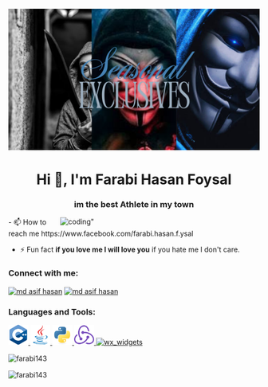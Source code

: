 ![logo](https://github.com/farabi143/farabi143/blob/main/Beige%20White%20Aesthetic%20Elegant%20Photo%20Collage%20Personal%20Facebook%20COver_20250118_133108_0000.png)
<h1 align="center">Hi 👋, I'm Farabi Hasan Foysal</h1>
<h3 align="center">im the best Athlete in my town</h3>
<img align="right" alt=coding" width="400" SRC="https://user-images.githubusercontent.com/55389276/140866485-8fb1c876-9a8f-4d6a-98dc-08c4981eaf70.gif">
- 📫 How to reach me https://www.facebook.com/farabi.hasan.f.ysal

- ⚡ Fun fact **if you love me I will love you** if you hate me I don't care.

<h3 align="left">Connect with me:</h3>
<p align="left">
<a href="https://fb.com/md asif hasan" target="blank"><img align="center" src="https://raw.githubusercontent.com/rahuldkjain/github-profile-readme-generator/master/src/images/icons/Social/facebook.svg" alt="md asif hasan" height="30" width="40" /></a>
<a href="https://instagram.com/md asif hasan" target="blank"><img align="center" src="https://raw.githubusercontent.com/rahuldkjain/github-profile-readme-generator/master/src/images/icons/Social/instagram.svg" alt="md asif hasan" height="30" width="40" /></a>
</p>

<h3 align="left">Languages and Tools:</h3>
<p align="left"> <a href="https://www.w3schools.com/cpp/" target="_blank" rel="noreferrer"> <img src="https://raw.githubusercontent.com/devicons/devicon/master/icons/cplusplus/cplusplus-original.svg" alt="cplusplus" width="40" height="40"/> </a> <a href="https://www.java.com" target="_blank" rel="noreferrer"> <img src="https://raw.githubusercontent.com/devicons/devicon/master/icons/java/java-original.svg" alt="java" width="40" height="40"/> </a> <a href="https://www.python.org" target="_blank" rel="noreferrer"> <img src="https://raw.githubusercontent.com/devicons/devicon/master/icons/python/python-original.svg" alt="python" width="40" height="40"/> </a> <a href="https://redux.js.org" target="_blank" rel="noreferrer"> <img src="https://raw.githubusercontent.com/devicons/devicon/master/icons/redux/redux-original.svg" alt="redux" width="40" height="40"/> </a> <a href="https://www.wxwidgets.org/" target="_blank" rel="noreferrer"> <img src="https://upload.wikimedia.org/wikipedia/commons/b/bb/WxWidgets.svg" alt="wx_widgets" width="40" height="40"/> </a> </p>

<p><img align="center" src="https://github-readme-stats.vercel.app/api/top-langs?username=farabi143&show_icons=true&locale=en&layout=compact" alt="farabi143" /></p>

<p><img align="center" src="https://github-readme-streak-stats.herokuapp.com/?user=farabi143&" alt="farabi143" /></p>
